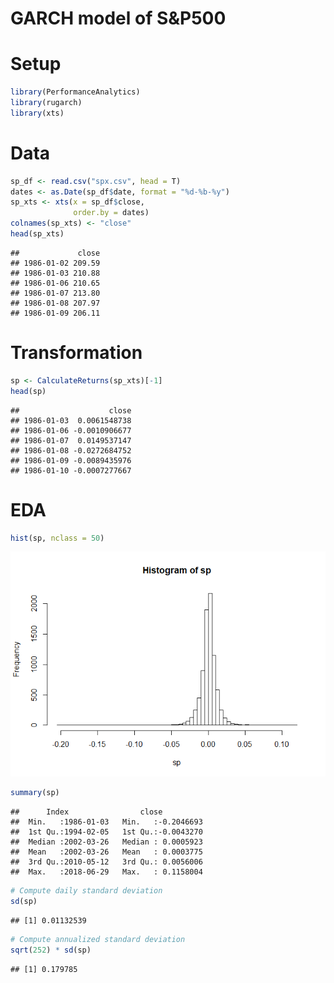 GARCH model of S&P500
================

Setup
=====

``` r
library(PerformanceAnalytics)
library(rugarch)
library(xts)
```

Data
====

``` r
sp_df <- read.csv("spx.csv", head = T)
dates <- as.Date(sp_df$date, format = "%d-%b-%y")
sp_xts <- xts(x = sp_df$close,
              order.by = dates)
colnames(sp_xts) <- "close"
head(sp_xts)
```

    ##             close
    ## 1986-01-02 209.59
    ## 1986-01-03 210.88
    ## 1986-01-06 210.65
    ## 1986-01-07 213.80
    ## 1986-01-08 207.97
    ## 1986-01-09 206.11

Transformation
==============

``` r
sp <- CalculateReturns(sp_xts)[-1]
head(sp)
```

    ##                    close
    ## 1986-01-03  0.0061548738
    ## 1986-01-06 -0.0010906677
    ## 1986-01-07  0.0149537147
    ## 1986-01-08 -0.0272684752
    ## 1986-01-09 -0.0089435976
    ## 1986-01-10 -0.0007277667

EDA
===

``` r
hist(sp, nclass = 50)
```

![](GARCH_model_sp500_files/figure-markdown_github/unnamed-chunk-4-1.png)

``` r
summary(sp)
```

    ##      Index                close           
    ##  Min.   :1986-01-03   Min.   :-0.2046693  
    ##  1st Qu.:1994-02-05   1st Qu.:-0.0043270  
    ##  Median :2002-03-26   Median : 0.0005923  
    ##  Mean   :2002-03-26   Mean   : 0.0003775  
    ##  3rd Qu.:2010-05-12   3rd Qu.: 0.0056006  
    ##  Max.   :2018-06-29   Max.   : 0.1158004

``` r
# Compute daily standard deviation
sd(sp)
```

    ## [1] 0.01132539

``` r
# Compute annualized standard deviation
sqrt(252) * sd(sp)
```

    ## [1] 0.179785
